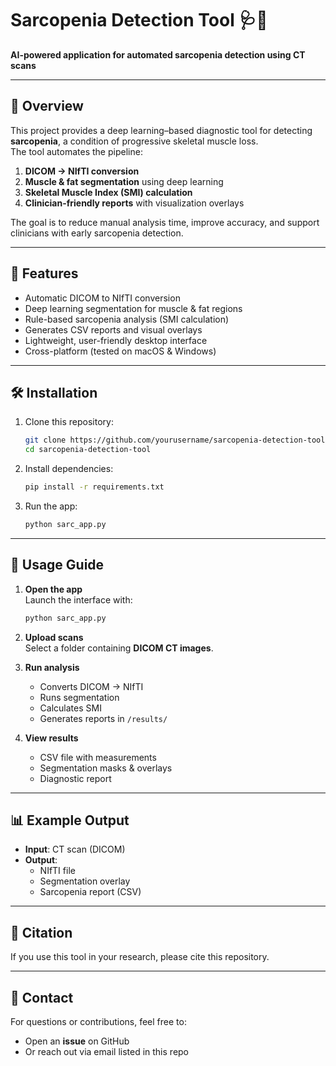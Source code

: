 # Sarcopenia Detection Tool 🩺💪
**AI-powered application for automated sarcopenia detection using CT scans**  

---

## 📖 Overview  
This project provides a deep learning–based diagnostic tool for detecting **sarcopenia**, a condition of progressive skeletal muscle loss.  
The tool automates the pipeline:  

1. **DICOM → NIfTI conversion**  
2. **Muscle & fat segmentation** using deep learning  
3. **Skeletal Muscle Index (SMI) calculation**  
4. **Clinician-friendly reports** with visualization overlays  

The goal is to reduce manual analysis time, improve accuracy, and support clinicians with early sarcopenia detection.  

---

## 🚀 Features  
- Automatic DICOM to NIfTI conversion  
- Deep learning segmentation for muscle & fat regions  
- Rule-based sarcopenia analysis (SMI calculation)  
- Generates CSV reports and visual overlays  
- Lightweight, user-friendly desktop interface  
- Cross-platform (tested on macOS & Windows)  

---

## 🛠 Installation  

1. Clone this repository:  
   ```bash
   git clone https://github.com/yourusername/sarcopenia-detection-tool.git
   cd sarcopenia-detection-tool
   ```

2. Install dependencies:  
   ```bash
   pip install -r requirements.txt
   ```

3. Run the app:  
   ```bash
   python sarc_app.py
   ```

---

## 📂 Usage Guide  

1. **Open the app**  
   Launch the interface with:  
   ```bash
   python sarc_app.py
   ```

2. **Upload scans**  
   Select a folder containing **DICOM CT images**.  

3. **Run analysis**  
   - Converts DICOM → NIfTI  
   - Runs segmentation  
   - Calculates SMI  
   - Generates reports in `/results/`  

4. **View results**  
   - CSV file with measurements  
   - Segmentation masks & overlays  
   - Diagnostic report  

---

## 📊 Example Output  
- **Input**: CT scan (DICOM)  
- **Output**:  
  - NIfTI file  
  - Segmentation overlay  
  - Sarcopenia report (CSV)  

---

## 📌 Citation  
If you use this tool in your research, please cite this repository.  

---

## 📧 Contact  
For questions or contributions, feel free to:  
- Open an **issue** on GitHub  
- Or reach out via email listed in this repo  
